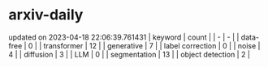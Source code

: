 # arxiv-daily
updated on 2023-04-18 22:06:39.761431
| keyword | count |
| - | - |
| data-free | 0 |
| transformer | 12 |
| generative | 7 |
| label correction | 0 |
| noise | 4 |
| diffusion | 3 |
| LLM | 0 |
| segmentation | 13 |
| object detection | 2 |
